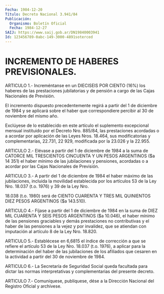 ```yaml
---
Fecha: 1984-12-20
Título: Decreto Nacional 3.941/84
Publicación:
  Organismo: Boletín Oficial
  Fecha: 1984-12-27
SAIJ: https://www.saij.gob.ar/DN19840003941
Id: 123456789-0abc-149-3000-4891soterced
---
```

# INCREMENTO DE HABERES PREVISIONALES.

<a id="1"></a>
ARTICULO  1.-  Increméntanse  en  un DIECISEIS POR CIENTO (16%) los haberes de las prestaciones jubilatorias  y  de  pensión a cargo de las Cajas Nacionales de Previsión.

El incremento dispuesto precedentemente regirá a partir  del  1  de diciembre  de  1984 y se aplicará sobre el haber que correspondiere percibir al 30 de noviembre del mismo año.

Exclúyese  de  lo   establecido  en  este  artículo  el  suplemento excepcional mensual  instituido  por  el  Decreto  Nro. 885/84, las prestaciones  acordadas  o  a acordar por aplicación de  las  Leyes Nros.  18.464, sus modificatorias  y  complementarias,  22.731,  22 929, modificada por la 23.026 y la 22.955.

<a id="2"></a>
ARTICULO  2.- Elévase a partir del 1 de diciembre de 1984 a la suma de CATORCE  MIL  TRESCIENTOS CINCUENTA Y UN PESOS ARGENTINOS ($a 14 351) el haber mínimo  de las jubilaciones y pensiones, acordadas  o a acordar por las Cajas Nacionales de Previsión.

<a id="3"></a>
ARTICULO  3.-  A  partir del 1 de diciembre de 1984 el haber máximo de las jubilaciones,  incluida  la  movilidad  establecida  por los artículos 53 de la Ley Nro. 18.037 (t.o. 1976) y 39 de la Ley  Nro.

18.038  (t.o.  1980)  será de CIENTO CUARENTA Y TRES MIL QUINIENTOS DIEZ PESOS ARGENTINOS ($a 143.510).

<a id="4"></a>
ARTICULO  4.- Fíjase a partir del 1 de diciembre de 1984 en la suma de DIEZ MIL  CUARENTA Y SEIS PESOS ARGENTINOS ($a 10.046), el haber mínimo  de  las   pensiones  graciables  y  demás  prestaciones  no contributivas y el  haber  de  las  pensiones  a  la  vejez  y  por invalidez,  que  se atiendan con imputación al artículo 8 de la Ley Nro. 18.820.

<a id="5"></a>
ARTICULO  5.-  Establécese  en 6,6815 el índice de corrección a que se refiere el artículo 53 de  la  Ley  Nro.  18.037  (t.o. 1976), a aplicar para la determinación del haber de las jubilaciones  de los afiliados  que cesaren en la actividad a partir del 30 de noviembre de 1984.

<a id="6"></a>
ARTICULO  6.-  La  Secretaría  de  Seguridad Social queda facultada para  dictar  las  normas  interpretativas  y  complementarias  del presente decreto.

<a id="7"></a>
ARTICULO  7.- Comuníquese, publíquese, dése a la Dirección Nacional del Registro Oficial y archívese.